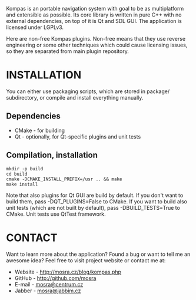 Kompas is an portable navigation system with goal to be as multiplatform and
extensible as possible. Its core library is written in pure C++ with no
external dependencies, on top of it is Qt and SDL GUI. The application is
licensed under LGPLv3.

Here are non-free Kompas plugins. Non-free means that they use reverse
engineering or some other techniques which could cause licensing issues, so
they are separated from main plugin repository.

INSTALLATION
============

You can either use packaging scripts, which are stored in package/ subdirectory,
or compile and install everything manually.

Dependencies
------------

 * CMake    - for building
 * Qt       - optionally, for Qt-specific plugins and unit tests

Compilation, installation
-------------------------

    mkdir -p build
    cd build
    cmake -DCMAKE_INSTALL_PREFIX=/usr .. && make
    make install

Note that also plugins for Qt GUI are build by default. If you don't want to
build them, pass -DQT_PLUGINS=False to CMake. If you want to build also unit
tests (which are not built by default), pass -DBUILD_TESTS=True to CMake. Unit
tests use QtTest framework.

CONTACT
=======

Want to learn more about the application? Found a bug or want to tell me an
awesome idea? Feel free to visit project website or contact me at:

 * Website - http://mosra.cz/blog/kompas.php
 * GitHub - http://github.com/mosra
 * E-mail - mosra@centrum.cz
 * Jabber - mosra@jabbim.cz
